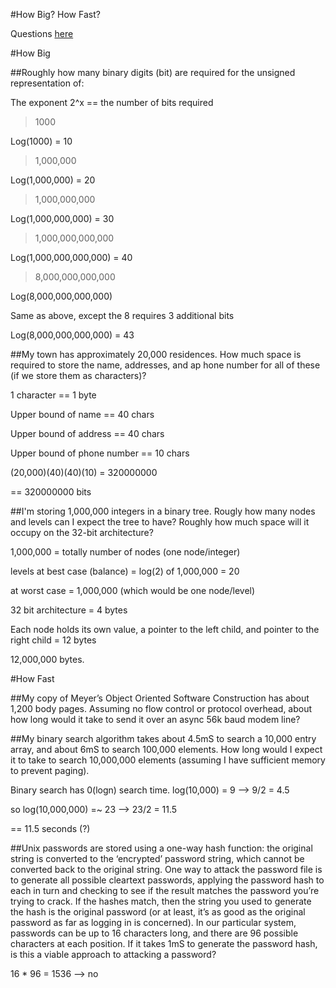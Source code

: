 #How Big? How Fast?

Questions <a href="http://codekata.com/kata/kata03-how-big-how-fast/">here</a>

#How Big

##Roughly how many binary digits (bit) are required for the unsigned representation of:

The exponent 2^x == the number of bits required

>1000

Log(1000) = 10

> 1,000,000

Log(1,000,000) = 20

>1,000,000,000

Log(1,000,000,000) = 30

>1,000,000,000,000

Log(1,000,000,000,000) = 40

>8,000,000,000,000

Log(8,000,000,000,000)

Same as above, except the 8 requires 3 additional bits

Log(8,000,000,000,000) = 43

##My town has approximately 20,000 residences. How much space is required to store the name, addresses, and ap hone number for all of these (if we store them as characters)?

1 character == 1 byte

Upper bound of name == 40 chars

Upper bound of address == 40 chars

Upper bound of phone number == 10 chars

(20,000)(40)(40)(10) = 320000000

== 320000000 bits

##I'm storing 1,000,000 integers in a binary tree. Rougly how many nodes and levels can I expect the tree to have? Roughly how much space will it occupy on the 32-bit architecture?

1,000,000 = totally number of nodes (one node/integer)

levels at best case (balance) = log(2) of 1,000,000 = 20

at worst case = 1,000,000 (which would be one node/level)

32 bit architecture = 4 bytes

Each node holds its own value, a pointer to the left child, and pointer to the right child = 12 bytes

12,000,000 bytes.


#How Fast

##My copy of Meyer’s Object Oriented Software Construction has about 1,200 body pages. Assuming no flow control or protocol overhead, about how long would it take to send it over an async 56k baud modem line?



##My binary search algorithm takes about 4.5mS to search a 10,000 entry array, and about 6mS to search 100,000 elements. How long would I expect it to take to search 10,000,000 elements (assuming I have sufficient memory to prevent paging).

Binary search has 0(logn) search time. log(10,000) = 9 --> 9/2 = 4.5

so log(10,000,000) =~ 23 --> 23/2 = 11.5

== 11.5 seconds (?)

##Unix passwords are stored using a one-way hash function: the original string is converted to the ‘encrypted’ password string, which cannot be converted back to the original string. One way to attack the password file is to generate all possible cleartext passwords, applying the password hash to each in turn and checking to see if the result matches the password you’re trying to crack. If the hashes match, then the string you used to generate the hash is the original password (or at least, it’s as good as the original password as far as logging in is concerned). In our particular system, passwords can be up to 16 characters long, and there are 96 possible characters at each position. If it takes 1mS to generate the password hash, is this a viable approach to attacking a password?

16 * 96 = 1536 --> no

